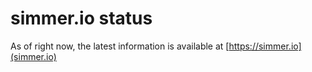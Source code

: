 # simmer.io status

As of right now, the latest information is available at [https://simmer.io](simmer.io)

